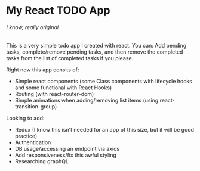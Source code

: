 # My React TODO App
###### I know, really original

This is a very simple todo app I created with react. You can: Add pending tasks, complete/remove pending tasks, and then remove the completed tasks from the list of completed tasks if you please. 

Right now this app consits of:
- Simple react components (some Class components with lifecycle hooks and some functional with React Hooks)
- Routing (with react-router-dom)
- Simple animations when adding/removing list items (using react-transition-group)

Looking to add:
- Redux (I know this isn't needed for an app of this size, but it will be good practice)
- Authentication
- DB usage/accessing an endpoint via axios
- Add responsiveness/fix this awful styling
- Researching graphQL




